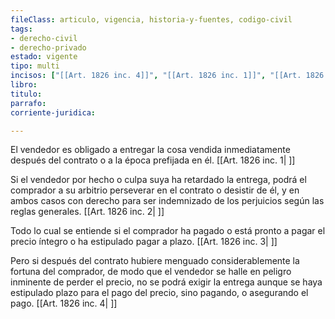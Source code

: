 ```yaml
---
fileClass: articulo, vigencia, historia-y-fuentes, codigo-civil
tags:
- derecho-civil
- derecho-privado
estado: vigente
tipo: multi
incisos: ["[[Art. 1826 inc. 4]]", "[[Art. 1826 inc. 1]]", "[[Art. 1826 inc. 2]]", "[[Art. 1826 inc. 3]]"]
libro:
titulo:
parrafo:
corriente-juridica:

---
```

El vendedor es obligado a entregar la cosa vendida inmediatamente después del contrato o a la época prefijada en él. [[Art. 1826 inc. 1| ]]

Si el vendedor por hecho o culpa suya ha retardado la entrega, podrá el comprador a su arbitrio perseverar en el contrato o desistir de él, y en ambos casos con derecho para ser indemnizado de los perjuicios según las reglas generales. [[Art. 1826 inc. 2| ]]

Todo lo cual se entiende si el comprador ha pagado o está pronto a pagar el precio íntegro o ha estipulado pagar a plazo. [[Art. 1826 inc. 3| ]]

Pero si después del contrato hubiere menguado considerablemente la fortuna del comprador, de modo que el vendedor se halle en peligro inminente de perder el precio, no se podrá exigir la entrega aunque se haya estipulado plazo para el pago del precio, sino pagando, o asegurando el pago. [[Art. 1826 inc. 4| ]]